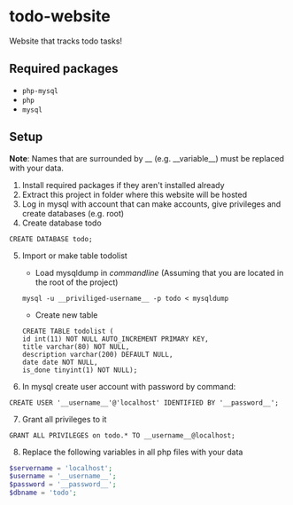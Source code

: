 # todo-website
Website that tracks todo tasks!

## Required packages
* `php-mysql`
* `php`
* `mysql`

## Setup
__Note__: Names that are surrounded by __ (e.g. \_\_variable__) must be replaced with your data.
1. Install required packages if they aren't installed already
2. Extract this project in folder where this website will be hosted
3. Log in mysql with account that can make accounts, give privileges and create databases (e.g. root)
4. Create database todo
```mysql
CREATE DATABASE todo;
```
5. Import or make table todolist

   * Load mysqldump in _commandline_ (Assuming that you are located in the root of the project)
   ```shell
   mysql -u __priviliged-username__ -p todo < mysqldump
   ```
   * Create new table
   ```mysql
   CREATE TABLE todolist (
   id int(11) NOT NULL AUTO_INCREMENT PRIMARY KEY,
   title varchar(80) NOT NULL,
   description varchar(200) DEFAULT NULL,
   date date NOT NULL,
   is_done tinyint(1) NOT NULL);
   ```

6. In mysql create user account with password by command:
```mysql
CREATE USER '__username__'@'localhost' IDENTIFIED BY '__password__';
```

7. Grant all privileges to it
```mysql
GRANT ALL PRIVILEGES on todo.* TO __username__@localhost;
```

8. Replace the following variables in all php files with your data
```php
$servername = 'localhost';
$username = '__username__';
$password = '__password__';
$dbname = 'todo';
```
